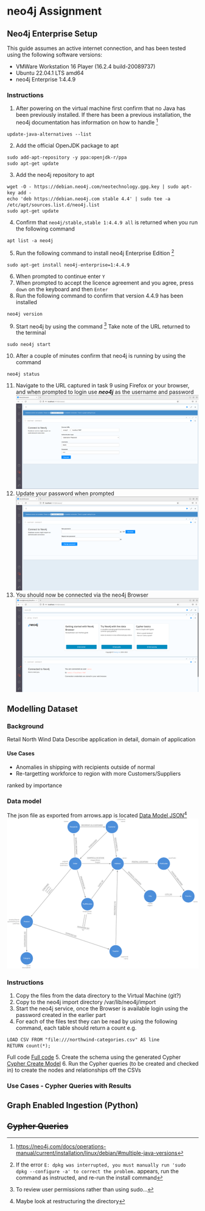 # neo4j Assignment
## Neo4j Enterprise Setup 
This guide assumes an active internet connection, and has been tested using the following software versions:
- VMWare Workstation 16 Player (16.2.4 build-20089737)
- Ubuntu 22.04.1 LTS amd64
- neo4j Enterprise 1:4.4.9

### Instructions

1. After powering on the virtual machine first confirm that no Java has been previously installed. If there has been a previous installation, the neo4j documentation has information on how to handle [^1] 
```shell
update-java-alternatives --list
```
2. Add the official OpenJDK package to apt
```shell
sudo add-apt-repository -y ppa:openjdk-r/ppa
sudo apt-get update
```
3. Add the neo4j repository to apt
```shell
wget -O - https://debian.neo4j.com/neotechnology.gpg.key | sudo apt-key add -
echo 'deb https://debian.neo4j.com stable 4.4' | sudo tee -a /etc/apt/sources.list.d/neo4j.list
sudo apt-get update
```
4. Confirm that ```neo4j/stable,stable 1:4.4.9 all``` is returned when you run the following command 
```shell
apt list -a neo4j
```
5. Run the following command to install neo4j Enterprise Edition [^2]
```shell
sudo apt-get install neo4j-enterprise=1:4.4.9
```
6. When prompted to continue enter ```Y```
7. When prompted to accept the licence agreement and you agree, press ```down``` on the keyboard and then ```Enter```
8. Run the following command to confirm that version 4.4.9 has been installed
```shell
neo4j version
```
9. Start neo4j by using the command [^3] Take note of the URL returned to the terminal
```shell
sudo neo4j start
```
10. After a couple of minutes confirm that neo4j is running by using the command
```shell
neo4j status
```
11. Navigate to the URL captured in task 9 using Firefox or your browser, and when prompted to login use ***neo4j*** as the username and password
![Login page](/assets/login.png)
12. Update your password when prompted
![Update password page](/assets/updatepassword.png)
13. You should now be connected via the neo4j Browser
![Connected](/assets/connected.png)




## Modelling Dataset
### Background
Retail North Wind Data
Describe application in detail, 
domain of application
#### Use Cases
- Anomalies in shipping with recipients outside of normal
- Re-targetting workforce to region with more Customers/Suppliers

ranked by importance
### Data model
The json file as exported from arrows.app is located [Data Model JSON](/NorthWind%20Retail%20DataSet.json)[^4]
![Data Model](/assets/datamodel_01.png)
### Instructions
1. Copy the files from the data directory to the Virtual Machine (git?)
2. Copy to the neo4j import directory /var/lib/neo4j/import
3. Start the neo4j service, once the Browser is available login using the password created in the earlier part
4. For each of the files test they can be read by using the following command, each table should return a count e.g.
```shell
LOAD CSV FROM "file:///northwind-categories.csv" AS line
RETURN count(*);
```
Full code [Full code](/cypher_checkfiles.txt)
5. Create the schema using the generated Cypher [Cypher Create Model](/cypher_createmodel.txt)
6. Run the Cypher queries (to be created and checked in) to create the nodes and relationships off the CSVs
### Use Cases - Cypher Queries with Results

## Graph Enabled Ingestion (Python)

## ~~Cypher Queries~~
[^1]: https://neo4j.com/docs/operations-manual/current/installation/linux/debian/#multiple-java-versions
[^2]: If the error ```E: dpkg was interrupted, you must manually run 'sudo dpkg --configure -a' to correct the problem.``` appears, run the command as instructed, and re-run the install command
[^3]: To review user permissions rather than using sudo...
[^4]: Maybe look at restructuring the directory
